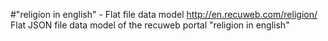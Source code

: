 #"religion in english" - Flat file data model
http://en.recuweb.com/religion/
Flat JSON file data model of the recuweb portal "religion in english"
